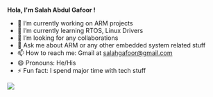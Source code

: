 <b>Hola, I'm Salah Abdul Gafoor !</b>
- 🔭 I’m currently working on ARM projects
- 🌱 I’m currently learning RTOS, Linux Drivers
- 👯 I’m looking for any collaborations
- 💬 Ask me about ARM or any other embedded system related stuff
- 📫 How to reach me: Gmail at salahgafoor@gmail.com
- 😄 Pronouns: He/His
- ⚡ Fun fact: I spend major time with tech stuff

<img src="https://github-readme-stats.vercel.app/api?username=salahgafoor&&show_icons=true&title_color=ffffff&icon_color=bb2acf&text_color=daf7dc&bg_color=151515">
